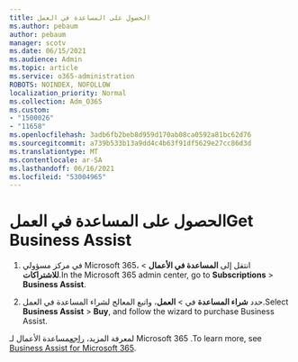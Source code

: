```yaml
---
title: الحصول على المساعدة في العمل
ms.author: pebaum
author: pebaum
manager: scotv
ms.date: 06/15/2021
ms.audience: Admin
ms.topic: article
ms.service: o365-administration
ROBOTS: NOINDEX, NOFOLLOW
localization_priority: Normal
ms.collection: Adm_O365
ms.custom:
- "1500026"
- "11658"
ms.openlocfilehash: 3adb6fb2beb8d959d170ab08ca0592a81bc62d76
ms.sourcegitcommit: a739b533b13a9dd4c4b63f91df5629e27cc86d3d
ms.translationtype: MT
ms.contentlocale: ar-SA
ms.lasthandoff: 06/16/2021
ms.locfileid: "53004965"
---
```

# <a name="get-business-assist"></a><span data-ttu-id="bd106-102">الحصول على المساعدة في العمل</span><span class="sxs-lookup"><span data-stu-id="bd106-102">Get Business Assist</span></span>

1. <span data-ttu-id="bd106-103">في مركز مسؤولي Microsoft 365، انتقل إلى **المساعدة في الأعمال**  >  **للاشتراكات**.</span><span class="sxs-lookup"><span data-stu-id="bd106-103">In the Microsoft 365 admin center, go to **Subscriptions** > **Business Assist**.</span></span>

1. <span data-ttu-id="bd106-104">حدد **شراء المساعدة** في  >  **العمل**، واتبع المعالج لشراء المساعدة في العمل.</span><span class="sxs-lookup"><span data-stu-id="bd106-104">Select **Business Assist** > **Buy**, and follow the wizard to purchase Business Assist.</span></span>

<span data-ttu-id="bd106-105">لمعرفة المزيد، [راجع](/microsoft-365/admin/misc/business-assist)مساعدة الأعمال لـ Microsoft 365 .</span><span class="sxs-lookup"><span data-stu-id="bd106-105">To learn more, see [Business Assist for Microsoft 365](/microsoft-365/admin/misc/business-assist).</span></span>